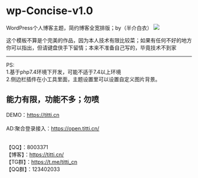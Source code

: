 # wp-Concise-v1.0
WordPress个人博客主题，简约博客全宽排版；by（半介白衣）
<img src="https://s1.ax1x.com/2022/04/30/OpQUgO.png"/>

这个模板不算是个完美的作品，因为本人技术有限比较菜；如果有任何不好的地方你可以指出，但请键盘侠手下留情；本来不准备自己写的，毕竟技术不到家

------------------
PS:</br>
1.基于php7.4环境下开发，可能不适于7.4以上环境</br>
2.侧边栏插件在小工具里面，主题设置里可以设置自定义图片背景。</br>

能力有限，功能不多；勿喷</br>
------------------
DEMO：https://titti.cn</br></br>
AD:聚合登录接入：https://open.titti.cn/</br></br>

【QQ】：8003371</br>
【博客】：https://titti.cn/</br>
【TG群】：https://t.me/titti_cn</br>
【QQ群】：123402033</br>

